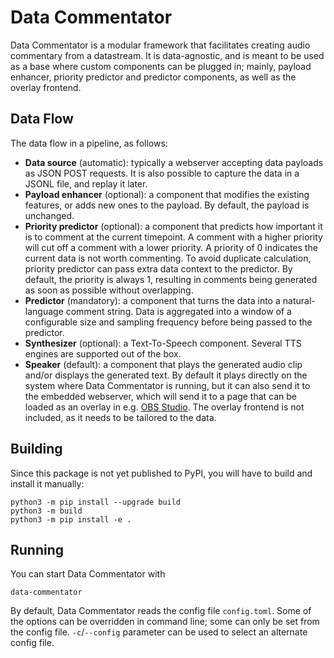 # Data Commentator

Data Commentator is a modular framework that facilitates creating audio commentary from a datastream. It is data-agnostic, and is meant to be used as a base where custom components can be plugged in; mainly, payload enhancer, priority predictor and predictor components, as well as the overlay frontend.

## Data Flow

The data flow in a pipeline, as follows:

* **Data source** (automatic): typically a webserver accepting data payloads as JSON POST requests. It is also possible to capture the data in a JSONL file, and replay it later.
* **Payload enhancer** (optional): a component that modifies the existing features, or adds new ones to the payload. By default, the payload is unchanged.
* **Priority predictor** (optional): a component that predicts how important it is to comment at the current timepoint. A comment with a higher priority will cut off a comment with a lower priority. A priority of 0 indicates the current data is not worth commenting. To avoid duplicate calculation, priority predictor can pass extra data context to the predictor. By default, the priority is always 1, resulting in comments being generated as soon as possible without overlapping.
* **Predictor** (mandatory): a component that turns the data into a natural-language comment string. Data is aggregated into a window of a configurable size and sampling frequency before being passed to the predictor.
* **Synthesizer** (optional): a Text-To-Speech component. Several TTS engines are supported out of the box.
* **Speaker** (default): a component that plays the generated audio clip and/or displays the generated text. By default it plays directly on the system where Data Commentator is running, but it can also send it to the embedded webserver, which will send it to a page that can be loaded as an overlay in e.g. [OBS Studio](https://obsproject.com/). The overlay frontend is not included, as it needs to be tailored to the data.


## Building

Since this package is not yet published to PyPI, you will have to build and install it manually:

```
python3 -m pip install --upgrade build
python3 -m build
python3 -m pip install -e .
```

## Running 

You can start Data Commentator with

```
data-commentator
```

By default, Data Commentator reads the config file `config.toml`. Some of the options can be overridden in command line; some can only be set from the config file. `-c`/`--config` parameter can be used to select an alternate config file.
